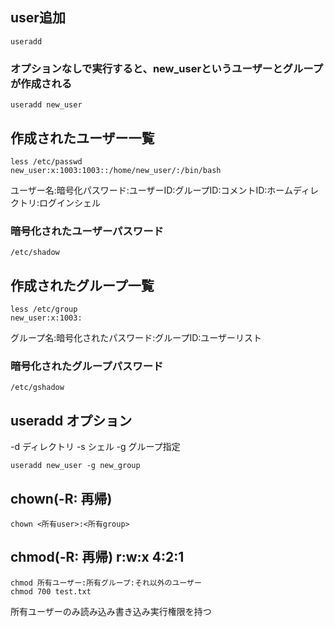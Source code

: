 ## user追加
```
useradd
```
### オプションなしで実行すると、new_userというユーザーとグループが作成される
```
useradd new_user
```

## 作成されたユーザー一覧
```
less /etc/passwd
new_user:x:1003:1003::/home/new_user/:/bin/bash
```
ユーザー名:暗号化パスワード:ユーザーID:グループID:コメントID:ホームディレクトリ:ログインシェル
### 暗号化されたユーザーパスワード
```
/etc/shadow
```

## 作成されたグループ一覧
```
less /etc/group
new_user:x:1003:
```
グループ名:暗号化されたパスワード:グループID:ユーザーリスト
### 暗号化されたグループパスワード
```
/etc/gshadow
```

## useradd オプション
-d ディレクトリ
-s シェル
-g グループ指定
```
useradd new_user -g new_group
```

## chown(-R: 再帰)
```
chown <所有user>:<所有group>
```

## chmod(-R: 再帰) r:w:x 4:2:1
```
chmod 所有ユーザー:所有グループ:それ以外のユーザー
chmod 700 test.txt
```
所有ユーザーのみ読み込み書き込み実行権限を持つ
